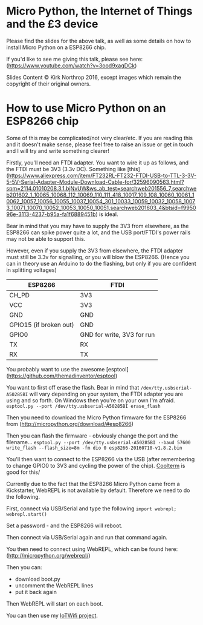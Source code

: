 # Micro Python, the Internet of Things and the £3 device

Please find the slides for the above talk, as well as some details on how to install Micro Python on a ESP8266 chip.

If you'd like to see me giving this talk, please see here: (https://www.youtube.com/watch?v=3ood9xagDCk)

Slides Content &copy; Kirk Northrop 2016, except images which remain the copyright of their original owners.

# How to use Micro Python on an ESP8266 chip

Some of this may be complicated/not very clear/etc. If you are reading this and it doesn't make sense, please feel free to raise an issue or get in touch and I will try and write something clearer!

Firstly, you'll need an FTDI adapter. You want to wire it up as follows, and the FTDI must be 3V3 (3.3v DC).
Something like [this] (https://www.aliexpress.com/item/FT232RL-FT232-FTDI-USB-to-TTL-3-3V-5-5V-Serial-Adapter-Module-Download-Cable-for/32596090563.html?spm=2114.01010208.3.1.bjNvUW&ws_ab_test=searchweb201556_7,searchweb201602_1_10065_10068_112_10069_110_111_418_10017_109_108_10060_10061_10062_10057_10056_10055_10037_10054_301_10033_10059_10032_10058_10073_10071_10070_10052_10053_10050_10051,searchweb201603_4&btsid=f995096e-3113-4237-b95a-fa1f6889451b) is ideal.

Bear in mind that you may have to supply the 3V3 from elsewhere, as the ESP8266 can spike power quite a lot, and the USB port/FTDI's power rails may not be able to support this.

However, even if you supply the 3V3 from elsewhere, the FTDI adapter must still be 3.3v for signalling, or you will blow the ESP8266. (Hence you can in theory use an Arduino to do the flashing, but only if you are confident in splitting voltages)

ESP8266 | FTDI
--------|------
CH_PD | 3V3
VCC | 3V3
GND | GND
GPIO15 (if broken out) | GND
GPIO0 | GND for write, 3V3 for run
TX | RX
RX | TX

You probably want to use the awesome [esptool] (https://github.com/themadinventor/esptool)

You want to first off erase the flash. Bear in mind that `/dev/tty.usbserial-A50285BI` will vary depending on your system, the FTDI adapter you are using and so forth. On Windows then you're on your own I'm afraid.
`esptool.py --port /dev/tty.usbserial-A50285BI erase_flash`

Then you need to download the Micro Python firmware for the ESP8266 from (http://micropython.org/download/#esp8266)

Then you can flash the firmware - obviously change the port and the filename...
`esptool.py --port /dev/tty.usbserial-A50285BI --baud 57600 write_flash --flash_size=8m -fm dio 0 esp8266-20160710-v1.8.2.bin`

You'll then want to connect to the ESP8266 via the USB (after remembering to change GPIO0 to 3V3 and cycling the power of the chip). [Coolterm](http://freeware.the-meiers.org/#CoolTerm) is good for this/

Currently due to the fact that the ESP8266 Micro Python came from a Kickstarter, WebREPL is not available by default. Therefore we need to do the following.

First, connect via USB/Serial and type the following
`import webrepl; webrepl.start()`

Set a password - and the ESP8266 will reboot. 

Then connect via USB/Serial again and run that command again.

You then need to connect using WebREPL, which can be found here: (http://micropython.org/webrepl/)

Then you can:
- download boot.py
- uncomment the WebREPL lines
- put it back again

Then WebREPL will start on each boot.

You can then use my [IoTWifi project](https://github.com/kirknorthrop/IoTWiFi).
